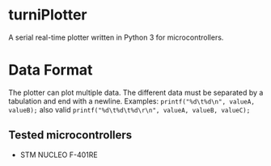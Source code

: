 # turniPlotter
A serial real-time plotter written in Python 3 for microcontrollers.

# Data Format
The plotter can plot multiple data. The different data must be separated by a tabulation and end with a newline.
Examples:
`printf("%d\t%d\n", valueA, valueB);`
also valid
`printf("%d\t%d\t%d\r\n", valueA, valueB, valueC);`

## Tested microcontrollers
* STM NUCLEO F-401RE

